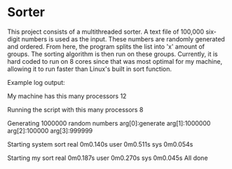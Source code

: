 # Sorter
This project consists of a multithreaded sorter. A text file of 100,000 six-digit numbers is used
as the input. These numbers are randomly generated and ordered. From here, the program splits the
list into 'x' amount of groups. The sorting algorithm is then run on these groups. Currently, it is
hard coded to run on 8 cores since that was most optimal for my machine, allowing it to run faster
than Linux's built in sort function.

Example log output:

My machine has this many processors
12

Running the script with this many processors
8

Generating 1000000 random numbers
arg[0]:generate
arg[1]:1000000
arg[2]:100000
arg[3]:999999

Starting system sort
real	0m0.140s
user	0m0.511s
sys	0m0.054s

Starting my sort
real	0m0.187s
user	0m0.270s
sys	0m0.045s
All done